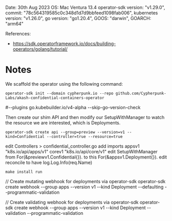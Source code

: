 
Date: 30th Aug 2023
OS: Mac Ventura 13.4
operator-sdk version: "v1.29.0", commit: "78c564319585c0c348d1d7d9bbfeed1098fab006", kubernetes version: "v1.26.0", go version: "go1.20.4", GOOS: "darwin", GOARCH: "arm64"

References: 
- https://sdk.operatorframework.io/docs/building-operators/golang/tutorial/

# Notes

We scaffold the operator using the following command:

```
operator-sdk init --domain cypherpunk.io --repo github.com/Cypherpunk-Labs/akash-confidential-containers-operator 
```
#--plugins go.kubebuilder.io/v4-alpha --skip-go-version-check

Then create our shim API and then modify our SetupWithManager to watch the resource we are interested, which is Deployments.

```
operator-sdk create api --group=preview --version=v1 --kind=Confidential --controller=true --resource=true
```

edit Controllers > confidential_controller.go
add imports 
	appsv1 "k8s.io/api/apps/v1"
	corev1 "k8s.io/api/core/v1"
edit SetupWithManager from 
    For(&previewv1.Confidential{}).
to this 
    For(&appsv1.Deployment{}).
edit reconcile to have
    	log.Log.Info(req.Name)

```
make install run 
```
<!-- operator-sdk create api --group=apps --version=v1 --kind=Deployment --controller=true --resource=false -->

<!-- operator-sdk create api \
    --group=apps \
    --version=v1 \
    --kind=Deployment \
    --controller

    --resource \ -->

// Create mutating webhook for deployments via operator-sdk 
operator-sdk create webhook --group apps --version v1 --kind Deployment --defaulting --programmatic-validation

// Create validating webhook for deployments via operator-sdk 
operator-sdk create webhook --group apps --version v1 --kind Deployment --validation --programmatic-validation


